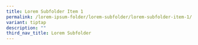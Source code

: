 ```yaml
---
title: Lorem Subfolder Item 1
permalink: /lorem-ipsum-folder/lorem-subfolder/lorem-subfolder-item-1/
variant: tiptap
description: ""
third_nav_title: Lorem Subfolder
---
```


